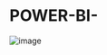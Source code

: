 # POWER-BI-

![image](https://github.com/user-attachments/assets/ab7eb8f2-c9de-4664-add7-d4dd937fba3b)
